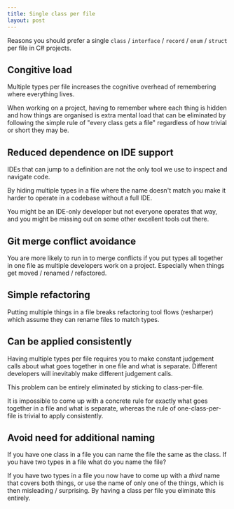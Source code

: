 ```yaml
---
title: Single class per file
layout: post
---
```


Reasons you should prefer a single `class` / `interface` / `record` / `enum` / `struct` per file in C# projects.

## Congitive load

Multiple types per file increases the cognitive overhead of remembering where everything lives.

When working on a project, having to remember where each thing is hidden and how things are organised is extra mental load that can be eliminated by following the simple rule of "every class gets a file" regardless of how trivial or short they may be.

## Reduced dependence on IDE support

IDEs that can jump to a definition are not the only tool we use to inspect and navigate code.

By hiding multiple types in a file where the name doesn't match you make it harder to operate in a codebase without a full IDE.

You might be an IDE-only developer but not everyone operates that way, and you might be missing out on some other excellent tools out there.

## Git merge conflict avoidance

You are more likely to run in to merge conflicts if you put types all together in one file as multiple developers work on a project. Especially when things get moved / renamed / refactored.

## Simple refactoring

Putting multiple things in a file breaks refactoring tool flows (resharper) which assume they can rename files to match types.

## Can be applied consistently

Having multiple types per file requires you to make constant judgement calls about what goes together in one file and what is separate. Different developers will inevitably make different judgement calls.

This problem can be entirely eliminated by sticking to class-per-file.

It is impossible to come up with a concrete rule for exactly what goes together in a file and what is separate, whereas the rule of one-class-per-file is trivial to apply consistently.

## Avoid need for additional naming

If you have one class in a file you can name the file the same as the class. If you have two types in a file what do you name the file?

If you have two types in a file you now have to come up with a *third* name that covers both things, or use the name of only one of the things, which is then misleading / surprising. By having a class per file you eliminate this entirely.
